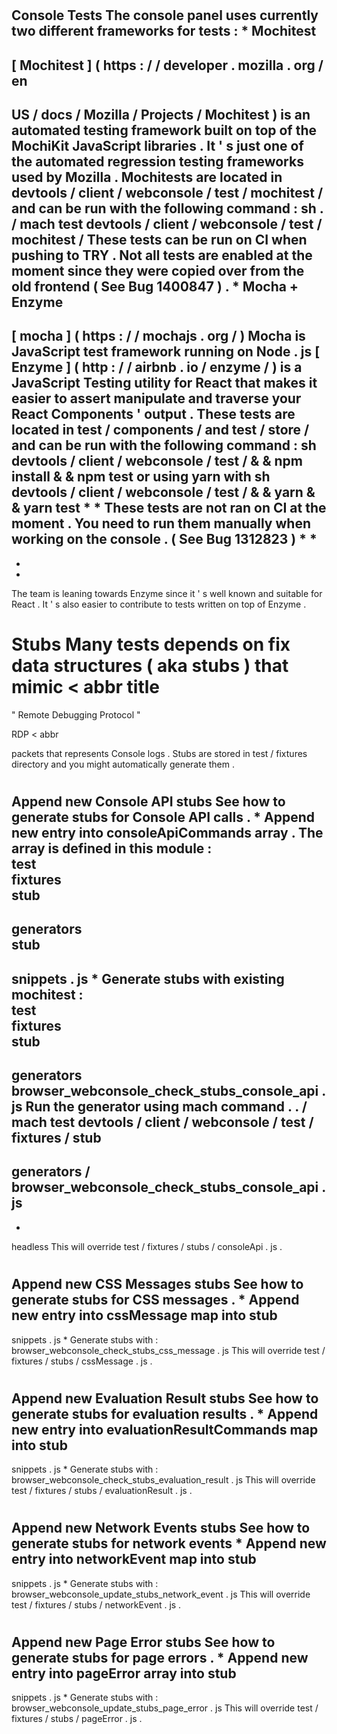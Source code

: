 #
Console
Tests
The
console
panel
uses
currently
two
different
frameworks
for
tests
:
*
Mochitest
-
[
Mochitest
]
(
https
:
/
/
developer
.
mozilla
.
org
/
en
-
US
/
docs
/
Mozilla
/
Projects
/
Mochitest
)
is
an
automated
testing
framework
built
on
top
of
the
MochiKit
JavaScript
libraries
.
It
'
s
just
one
of
the
automated
regression
testing
frameworks
used
by
Mozilla
.
Mochitests
are
located
in
devtools
/
client
/
webconsole
/
test
/
mochitest
/
and
can
be
run
with
the
following
command
:
sh
.
/
mach
test
devtools
/
client
/
webconsole
/
test
/
mochitest
/
These
tests
can
be
run
on
CI
when
pushing
to
TRY
.
Not
all
tests
are
enabled
at
the
moment
since
they
were
copied
over
from
the
old
frontend
(
See
Bug
1400847
)
.
*
Mocha
+
Enzyme
-
[
mocha
]
(
https
:
/
/
mochajs
.
org
/
)
Mocha
is
JavaScript
test
framework
running
on
Node
.
js
[
Enzyme
]
(
http
:
/
/
airbnb
.
io
/
enzyme
/
)
is
a
JavaScript
Testing
utility
for
React
that
makes
it
easier
to
assert
manipulate
and
traverse
your
React
Components
'
output
.
These
tests
are
located
in
test
/
components
/
and
test
/
store
/
and
can
be
run
with
the
following
command
:
sh
devtools
/
client
/
webconsole
/
test
/
&
&
npm
install
&
&
npm
test
or
using
yarn
with
sh
devtools
/
client
/
webconsole
/
test
/
&
&
yarn
&
&
yarn
test
*
*
These
tests
are
not
ran
on
CI
at
the
moment
.
You
need
to
run
them
manually
when
working
on
the
console
.
(
See
Bug
1312823
)
*
*
-
-
-
The
team
is
leaning
towards
Enzyme
since
it
'
s
well
known
and
suitable
for
React
.
It
'
s
also
easier
to
contribute
to
tests
written
on
top
of
Enzyme
.
#
Stubs
Many
tests
depends
on
fix
data
structures
(
aka
stubs
)
that
mimic
<
abbr
title
=
"
Remote
Debugging
Protocol
"
>
RDP
<
abbr
>
packets
that
represents
Console
logs
.
Stubs
are
stored
in
test
/
fixtures
directory
and
you
might
automatically
generate
them
.
#
#
Append
new
Console
API
stubs
See
how
to
generate
stubs
for
Console
API
calls
.
*
Append
new
entry
into
consoleApiCommands
array
.
The
array
is
defined
in
this
module
:
\
test
\
fixtures
\
stub
-
generators
\
stub
-
snippets
.
js
*
Generate
stubs
with
existing
mochitest
:
\
test
\
fixtures
\
stub
-
generators
\
browser_webconsole_check_stubs_console_api
.
js
Run
the
generator
using
mach
command
.
.
/
mach
test
devtools
/
client
/
webconsole
/
test
/
fixtures
/
stub
-
generators
/
browser_webconsole_check_stubs_console_api
.
js
-
-
headless
This
will
override
test
/
fixtures
/
stubs
/
consoleApi
.
js
.
#
#
Append
new
CSS
Messages
stubs
See
how
to
generate
stubs
for
CSS
messages
.
*
Append
new
entry
into
cssMessage
map
into
stub
-
snippets
.
js
*
Generate
stubs
with
:
browser_webconsole_check_stubs_css_message
.
js
This
will
override
test
/
fixtures
/
stubs
/
cssMessage
.
js
.
#
#
Append
new
Evaluation
Result
stubs
See
how
to
generate
stubs
for
evaluation
results
.
*
Append
new
entry
into
evaluationResultCommands
map
into
stub
-
snippets
.
js
*
Generate
stubs
with
:
browser_webconsole_check_stubs_evaluation_result
.
js
This
will
override
test
/
fixtures
/
stubs
/
evaluationResult
.
js
.
#
#
Append
new
Network
Events
stubs
See
how
to
generate
stubs
for
network
events
*
Append
new
entry
into
networkEvent
map
into
stub
-
snippets
.
js
*
Generate
stubs
with
:
browser_webconsole_update_stubs_network_event
.
js
This
will
override
test
/
fixtures
/
stubs
/
networkEvent
.
js
.
#
#
Append
new
Page
Error
stubs
See
how
to
generate
stubs
for
page
errors
.
*
Append
new
entry
into
pageError
array
into
stub
-
snippets
.
js
*
Generate
stubs
with
:
browser_webconsole_update_stubs_page_error
.
js
This
will
override
test
/
fixtures
/
stubs
/
pageError
.
js
.
